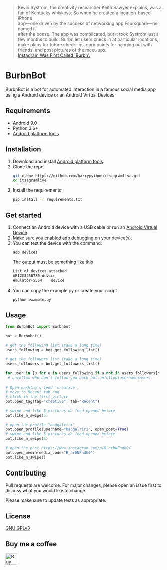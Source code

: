 
> Kevin Systrom, the creativity researcher Keith Sawyer explains, was a  
> fan of Kentucky whiskeys. So when he created a location-based iPhone  
> app—one driven by the success of networking app Foursquare—he named it  
> after the booze. The app was complicated, but it took Systrom just a  
> few months to build: Burbn let users check in at particular locations,  
> make plans for future check-ins, earn points for hanging out with  
> friends, and post pictures of the meet-ups.  
> [Instagram Was First Called 'Burbn'.](https://www.theatlantic.com/technology/archive/2014/07/instagram-used-to-be-called-brbn/373815/)  
  
# BurbnBot
BurbnBot is a bot for automated interaction in a famous social media app using a Android device or an Android Virtual Devices.  
## Requirements  
- Android 9.0  
- Python 3.6+  
- [Android platform tools](https://developer.android.com/studio/releases/platform-tools).
## Installation
1. Download and install [Android platform tools](https://developer.android.com/studio/releases/platform-tools).  
1. Clone the repo: 
	```bash 
	git clone https://github.com/harrypython/itsagramlive.git
	cd itsagramlive 
	```  
1. Install the requirements: 
	```bash 
	pip install -r requirements.txt
	```  

## Get started  
1. Connect an Android device with a USB cable or run an [Android Virtual Device](https://developer.android.com/studio/run/emulator).
1. Make sure you [enabled adb debugging](https://developer.android.com/studio/command-line/adb.html#Enabling) on your device(s). 
1. You can test the device with the command:
	```bash 
	adb devices 
	```
    The output must be something like this
    ```bash
   List of devices attached
   AB12C3456789	device
   emulator-5554	device
   ```
1. You can copy the example.py or create your script
	```bash 
	python example.py
	```
## Usage  
  
```python  
from BurbnBot import Burbnbot  
  
bot = Burbnbot()  
  
# get the following list (take a long time)  
users_following = bot.get_following_list()  
  
# get the followers list (take a long time)  
users_followers = bot.get_followers_list()  
  
for user in [u for u in users_following if u not in users_followers]:  
 # unfollow who don't follow you back bot.unfollow(username=user)  
  
# Open hashtag's feed 'creative',  
# move to Recent tab and  
# click in the first picture  
bot.open_tag(tag="creative", tab="Recent")  
  
# swipe and like 5 pictures do feed opened before  
bot.like_n_swipe(5)  
  
# open the profile "badgalriri"  
bot.open_profile(username="badgalriri", open_post=True)  
# swipe and like 3 pictures do feed opened before  
bot.like_n_swipe(3)  
  
# open the post https://www.instagram.com/p/B_nrbNPndh0/  
bot.open_media(media_code="B_nrbNPndh0")  
bot.like_n_swipe()  
```  
  
## Contributing  
Pull requests are welcome. For major changes, please open an issue first to discuss what you would like to change.  
  
Please make sure to update tests as appropriate.  
  
## License  
  
[ GNU GPLv3 ](https://choosealicense.com/licenses/gpl-3.0/)  
  
## Buy me a coffee  
  
<a href="https://www.buymeacoffee.com/harrypython" target="_blank"><img src="https://cdn.buymeacoffee.com/buttons/default-orange.png" alt="Buy Me A Coffee" style="height: 37px !important;" ></a>
